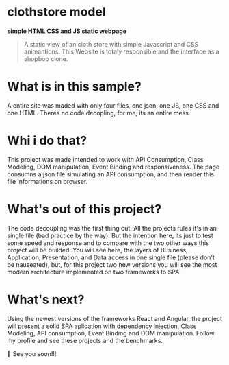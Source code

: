 # clothstore model
**simple HTML CSS and JS static webpage**
> A static view of an cloth store with simple Javascript and CSS animantions.
This Website is totaly responsible and the interface as a shopbop clone.

# What is in this sample?

A entire site was maded with only four files, one json, one JS, one CSS and one HTML. Theres no code decopling, for me, its an entire mess.

# Whi i do that?

This project was made intended to work with API Consumption, Class Modeling, DOM manipulation, Event Binding and responsiveness.
The page consumns a json file simulating an API consumption, and then render this file informations on browser.

# What's out of this project?

The code decoupling was the first thing out. All the projects rules it's in an single file (bad practice by the way). But the intention here, its just to test some speed and response and to compare with the two other ways this project will be builded. You will see here, the layers of Business, Application, Presentation, and Data access in one single file (please don't be nauseated), but, for this project two new versions you will see the most modern architecture implemented on two frameworks to SPA.

# What's next?

Using the newest versions of the frameworks React and Angular, the project will present a solid SPA aplication with dependency injection, Class Modeling, API consumption, Event Binding and DOM manipulation. Follow my profile and see these projects and the benchmarks.

🚀 See you soon!!!





